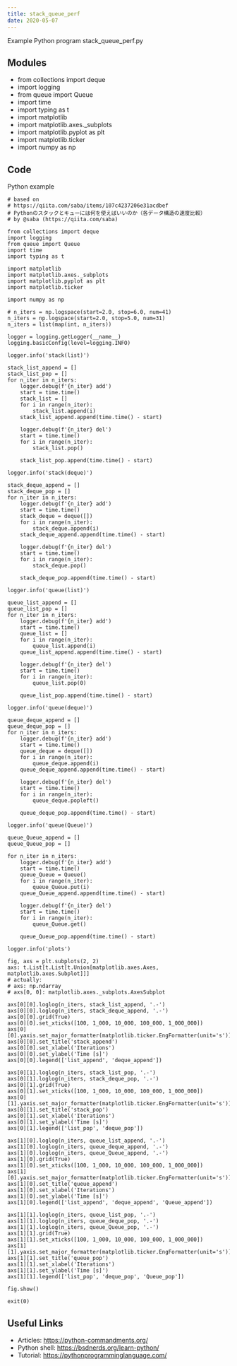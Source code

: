 ```yaml
---
title: stack_queue_perf
date: 2020-05-07
---
```

Example Python program stack_queue_perf.py

## Modules

* from collections import deque
* import logging
* from queue import Queue
* import time
* import typing as t
* import matplotlib
* import matplotlib.axes._subplots
* import matplotlib.pyplot as plt
* import matplotlib.ticker
* import numpy as np

## Code

Python example

    # based on
    # https://qiita.com/saba/items/107c4237206e31acdbef
    # Pythonのスタックとキューには何を使えばいいのか（各データ構造の速度比較）
    # by @saba (https://qiita.com/saba)
    
    from collections import deque
    import logging
    from queue import Queue
    import time
    import typing as t
    
    import matplotlib
    import matplotlib.axes._subplots
    import matplotlib.pyplot as plt
    import matplotlib.ticker
    
    import numpy as np
    
    # n_iters = np.logspace(start=2.0, stop=6.0, num=41)
    n_iters = np.logspace(start=2.0, stop=5.0, num=31)
    n_iters = list(map(int, n_iters))
    
    logger = logging.getLogger(__name__)
    logging.basicConfig(level=logging.INFO)
    
    logger.info('stack(list)')
    
    stack_list_append = []
    stack_list_pop = []
    for n_iter in n_iters:
        logger.debug(f'{n_iter} add')
        start = time.time()
        stack_list = []
        for i in range(n_iter):
            stack_list.append(i)
        stack_list_append.append(time.time() - start)
    
        logger.debug(f'{n_iter} del')
        start = time.time()
        for i in range(n_iter):
            stack_list.pop()
    
        stack_list_pop.append(time.time() - start)
    
    logger.info('stack(deque)')
    
    stack_deque_append = []
    stack_deque_pop = []
    for n_iter in n_iters:
        logger.debug(f'{n_iter} add')
        start = time.time()
        stack_deque = deque([])
        for i in range(n_iter):
            stack_deque.append(i)
        stack_deque_append.append(time.time() - start)
    
        logger.debug(f'{n_iter} del')
        start = time.time()
        for i in range(n_iter):
            stack_deque.pop()
    
        stack_deque_pop.append(time.time() - start)
    
    logger.info('queue(list)')
    
    queue_list_append = []
    queue_list_pop = []
    for n_iter in n_iters:
        logger.debug(f'{n_iter} add')
        start = time.time()
        queue_list = []
        for i in range(n_iter):
            queue_list.append(i)
        queue_list_append.append(time.time() - start)
    
        logger.debug(f'{n_iter} del')
        start = time.time()
        for i in range(n_iter):
            queue_list.pop(0)
    
        queue_list_pop.append(time.time() - start)
    
    logger.info('queue(deque)')
    
    queue_deque_append = []
    queue_deque_pop = []
    for n_iter in n_iters:
        logger.debug(f'{n_iter} add')
        start = time.time()
        queue_deque = deque([])
        for i in range(n_iter):
            queue_deque.append(i)
        queue_deque_append.append(time.time() - start)
    
        logger.debug(f'{n_iter} del')
        start = time.time()
        for i in range(n_iter):
            queue_deque.popleft()
    
        queue_deque_pop.append(time.time() - start)
    
    logger.info('queue(Queue)')
    
    queue_Queue_append = []
    queue_Queue_pop = []
    
    for n_iter in n_iters:
        logger.debug(f'{n_iter} add')
        start = time.time()
        queue_Queue = Queue()
        for i in range(n_iter):
            queue_Queue.put(i)
        queue_Queue_append.append(time.time() - start)
    
        logger.debug(f'{n_iter} del')
        start = time.time()
        for i in range(n_iter):
            queue_Queue.get()
    
        queue_Queue_pop.append(time.time() - start)
    
    logger.info('plots')
    
    fig, axs = plt.subplots(2, 2)
    axs: t.List[t.List[t.Union[matplotlib.axes.Axes, matplotlib.axes.Subplot]]]
    # actually:
    # axs: np.ndarray
    # axs[0, 0]: matplotlib.axes._subplots.AxesSubplot
    
    axs[0][0].loglog(n_iters, stack_list_append, '.-')
    axs[0][0].loglog(n_iters, stack_deque_append, '.-')
    axs[0][0].grid(True)
    axs[0][0].set_xticks([100, 1_000, 10_000, 100_000, 1_000_000])
    axs[0][0].yaxis.set_major_formatter(matplotlib.ticker.EngFormatter(unit='s'))
    axs[0][0].set_title('stack_append')
    axs[0][0].set_xlabel('Iterations')
    axs[0][0].set_ylabel('Time [s]')
    axs[0][0].legend(['list_append', 'deque_append'])
    
    axs[0][1].loglog(n_iters, stack_list_pop, '.-')
    axs[0][1].loglog(n_iters, stack_deque_pop, '.-')
    axs[0][1].grid(True)
    axs[0][1].set_xticks([100, 1_000, 10_000, 100_000, 1_000_000])
    axs[0][1].yaxis.set_major_formatter(matplotlib.ticker.EngFormatter(unit='s'))
    axs[0][1].set_title('stack_pop')
    axs[0][1].set_xlabel('Iterations')
    axs[0][1].set_ylabel('Time [s]')
    axs[0][1].legend(['list_pop', 'deque_pop'])
    
    axs[1][0].loglog(n_iters, queue_list_append, '.-')
    axs[1][0].loglog(n_iters, queue_deque_append, '.-')
    axs[1][0].loglog(n_iters, queue_Queue_append, '.-')
    axs[1][0].grid(True)
    axs[1][0].set_xticks([100, 1_000, 10_000, 100_000, 1_000_000])
    axs[1][0].yaxis.set_major_formatter(matplotlib.ticker.EngFormatter(unit='s'))
    axs[1][0].set_title('queue_append')
    axs[1][0].set_xlabel('Iterations')
    axs[1][0].set_ylabel('Time [s]')
    axs[1][0].legend(['list_append', 'deque_append', 'Queue_append'])
    
    axs[1][1].loglog(n_iters, queue_list_pop, '.-')
    axs[1][1].loglog(n_iters, queue_deque_pop, '.-')
    axs[1][1].loglog(n_iters, queue_Queue_pop, '.-')
    axs[1][1].grid(True)
    axs[1][1].set_xticks([100, 1_000, 10_000, 100_000, 1_000_000])
    axs[1][1].yaxis.set_major_formatter(matplotlib.ticker.EngFormatter(unit='s'))
    axs[1][1].set_title('queue_pop')
    axs[1][1].set_xlabel('Iterations')
    axs[1][1].set_ylabel('Time [s]')
    axs[1][1].legend(['list_pop', 'deque_pop', 'Queue_pop'])
    
    fig.show()
    
    exit(0)
    

## Useful Links

- Articles: https://python-commandments.org/
- Python shell: https://bsdnerds.org/learn-python/
- Tutorial: https://pythonprogramminglanguage.com/
